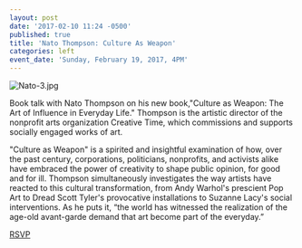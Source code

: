 ```yaml
---
layout: post
date: '2017-02-10 11:24 -0500'
published: true
title: 'Nato Thompson: Culture As Weapon'
categories: left
event_date: 'Sunday, February 19, 2017, 4PM'
---
```

![Nato-3.jpg]({{site.baseurl}}/assets/img/Nato-3.jpg)

Book talk with Nato Thompson on his new book,"Culture as Weapon: The Art of Influence in Everyday Life." Thompson is the artistic director of the nonprofit arts organization Creative Time, which commissions and supports socially engaged works of art. 

"Culture as Weapon" is a spirited and insightful examination of how, over the past century, corporations, politicians, nonprofits, and activists alike have embraced the power of creativity to shape public opinion, for good and for ill. Thompson simultaneously investigates the way artists have reacted to this cultural transformation, from Andy Warhol's prescient Pop Art to Dread Scott Tyler's provocative installations to Suzanne Lacy's social interventions. As he puts it, “the world has witnessed the realization of the age-old avant-garde demand that art become part of the everyday.”

[RSVP](https://www.facebook.com/events/678431575669743/)
